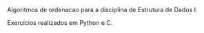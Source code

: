 Algoritmos de ordenacao para a disciplina de Estrutura de Dados I.

Exercícios realizados em Python e C.
